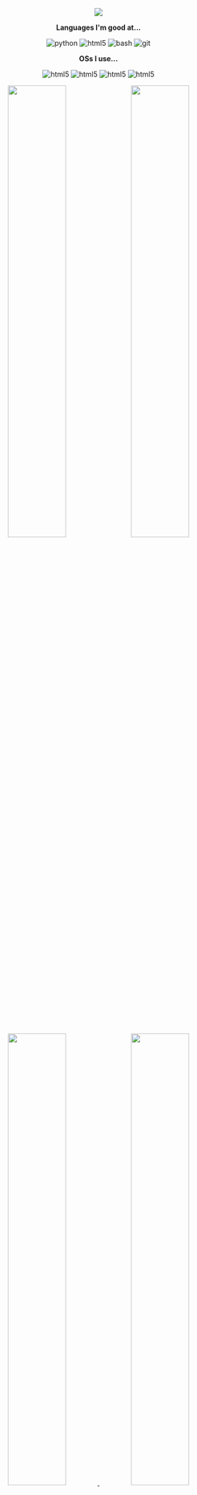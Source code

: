
<p align="center">
  <img src="https://raw.githubusercontent.com/vandalsoul/vandalsoul/main/media/mee.gif" />
</p>

<!--
<p align="center">
  <img width="15%" src="https://komarev.com/ghpvc/?username=vandalsoul&color=green&style=flat-square&label=Visitor+Count" />
</p>
-->

<!--
<div align="center">
  <p><b>Stuff I'm good at...</b></p>
  <img style="margin: 10px" src="https://raw.githubusercontent.com/vandalsoul/vandalsoul/main/media/python.svg" alt="Python" height="50" />  
  <img style="margin: 10px" src="https://raw.githubusercontent.com/vandalsoul/vandalsoul/main/media/html.svg" alt="HTML" height="50" />  
  <img style="margin: 10px" src="https://raw.githubusercontent.com/vandalsoul/vandalsoul/main/media/bash.svg" alt="Bash" height="50" />  
  <img style="margin: 10px" src="https://raw.githubusercontent.com/vandalsoul/vandalsoul/main/media/git.svg" alt="Git" height="50" />  
  <img style="margin: 10px" src="https://raw.githubusercontent.com/vandalsoul/vandalsoul/main/media/linux.svg" alt="Linux" height="50" />  
</div>
<br>
-->
<p align="center">
  <b>Languages I'm good at...</b>
</p>

<p align="center">
  <img src="https://img.shields.io/badge/python-3776AB?style=for-the-badge&logo=python&logoColor=000000" alt="python" />
  <img src="https://img.shields.io/badge/html5-E34F26?style=for-the-badge&logo=html5&logoColor=000000" alt="html5" />
  <img src="https://img.shields.io/badge/bash-4EAA25?style=for-the-badge&logo=gnubash&logoColor=000000" alt="bash" />
  <img src="https://img.shields.io/badge/git-F05032?style=for-the-badge&logo=git&logoColor=000000" alt="git" />
</p>
<p align="center">
  <b>OSs I use...</b>
</p>
<p align="center">
  <img src="https://img.shields.io/badge/kali-557C94?style=for-the-badge&logo=kalilinux&logoColor=000000" alt="html5" />
  <img src="https://img.shields.io/badge/debian-A81D33?style=for-the-badge&logo=debian&logoColor=000000" alt="html5" />
  <img src="https://img.shields.io/badge/mxlinux-000000?style=for-the-badge&logo=mxlinux&logoColor=ffffff" alt="html5" />
  <img src="https://img.shields.io/badge/windows-0078D6?style=for-the-badge&logo=windows&logoColor=000000" alt="html5" />
</p>

<p align="center">
  <img width="48%" src="https://github-readme-stats.vercel.app/api?username=vandalsoul&show_icons=true&theme=chartreuse-dark&hide_border=true" />
  <img width="48%" src="https://github-readme-streak-stats.herokuapp.com/?user=vandalsoul&theme=chartreuse-dark&hide_border=true" />
</p>

<p align="center">
  <a href="https://github.com/vandalsoul/dedsec-grub2-theme">
    <img width="48%" src="https://github-readme-stats.vercel.app/api/pin/?username=vandalsoul&repo=dedsec-grub2-theme&show_icons=true&theme=chartreuse-dark&hide_border=true" />
  </a>
  <a href="https://github.com/vandalsoul/darkmatter-grub2-theme">
    <img width="48%" src="https://github-readme-stats.vercel.app/api/pin/?username=vandalsoul&repo=darkmatter-grub2-theme&show_icons=true&theme=chartreuse-dark&hide_border=true" />
  </a>
</p>


